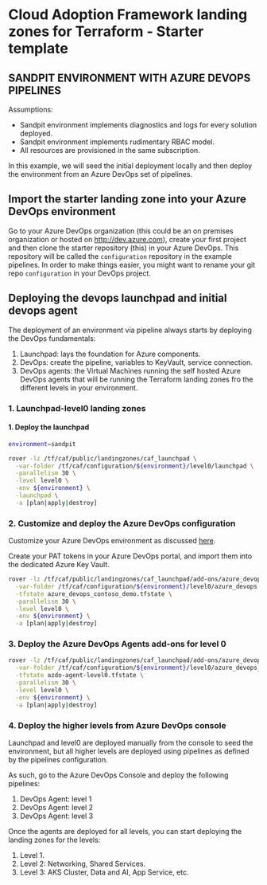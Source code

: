 # Cloud Adoption Framework landing zones for Terraform - Starter template

## SANDPIT ENVIRONMENT WITH AZURE DEVOPS PIPELINES

Assumptions:

- Sandpit environment implements diagnostics and logs for every solution deployed.
- Sandpit environment implements rudimentary RBAC model.
- All resources are provisioned in the same subscription.

In this example, we will seed the initial deployment locally and then deploy the environment from an Azure DevOps set of pipelines.

## Import the starter landing zone into your Azure DevOps environment

Go to your Azure DevOps organization (this could be an on premises organization or hosted on http://dev.azure.com), create your first project and then clone the starter repository (this) in your Azure DevOps. This repository will be called the ```configuration``` repository in the example pipelines. In order to make things easier, you might want to rename your git repo ```configuration``` in your DevOps project.
## Deploying the devops launchpad and initial devops agent

The deployment of an environment via pipeline always starts by deploying the DevOps fundamentals:

1. Launchpad: lays the foundation for Azure components.
2. DevOps: create the pipeline, variables to KeyVault, service connection.
3. DevOps agents: the Virtual Machines running the self hosted Azure DevOps agents that will be running the Terraform landing zones fro the different levels in your environment.

### 1. Launchpad-level0 landing zones

#### 1. Deploy the launchpad

```bash
environment=sandpit

rover -lz /tf/caf/public/landingzones/caf_launchpad \
  -var-folder /tf/caf/configuration/${environment}/level0/launchpad \
  -parallelism 30 \
  -level level0 \
  -env ${environment} \
  -launchpad \
  -a [plan|apply|destroy]
```

### 2. Customize and deploy the Azure DevOps configuration

Customize your Azure DevOps environment as discussed [here](https://github.com/Azure/caf-terraform-landingzones/tree/master/landingzones/caf_launchpad/add-ons/azure_devops).

Create your PAT tokens in your Azure DevOps portal, and import them into the dedicated Azure Key Vault.

```bash
rover -lz /tf/caf/public/landingzones/caf_launchpad/add-ons/azure_devops \
  -var-folder /tf/caf/configuration/${environment}/level0/azure_devops \
  -tfstate azure_devops_contoso_demo.tfstate \
  -parallelism 30 \
  -level level0 \
  -env ${environment} \
  -a [plan|apply|destroy]
```

### 3. Deploy the Azure DevOps Agents add-ons for level 0

```bash
rover -lz /tf/caf/public/landingzones/caf_launchpad/add-ons/azure_devops_agent \
  -var-folder /tf/caf/configuration/${environment}/level0/azure_devops_agents \
  -tfstate azdo-agent-level0.tfstate \
  -parallelism 30 \
  -level level0 \
  -env ${environment} \
  -a [plan|apply|destroy]
```

### 4. Deploy the higher levels from Azure DevOps console

Launchpad and level0 are deployed manually from the console to seed the environment, but all higher levels are deployed using pipelines as defined by the pipelines configuration.

As such, go to the Azure DevOps Console and deploy the following pipelines:
1. DevOps Agent: level 1
2. DevOps Agent: level 2
3. DevOps Agent: level 3

Once the agents are deployed for all levels, you can start deploying the landing zones for the levels:
1. Level 1.
2. Level 2: Networking, Shared Services.
3. Level 3: AKS Cluster, Data and AI, App Service, etc.